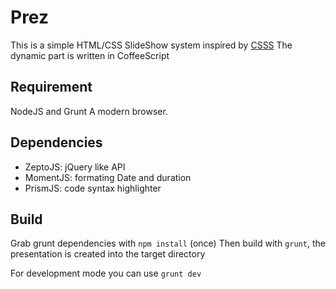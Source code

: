 Prez
===

This is a simple HTML/CSS SlideShow system inspired by [CSSS](https://github.com/LeaVerou/CSSS)
The dynamic part is written in CoffeeScript

Requirement
---

NodeJS and Grunt
A modern browser.

Dependencies
---

* ZeptoJS: jQuery like API
* MomentJS: formating Date and duration
* PrismJS: code syntax highlighter

Build
---
Grab grunt dependencies with `npm install` (once)
Then build with `grunt`, the presentation is created into the target directory

For development mode you can use `grunt dev`

